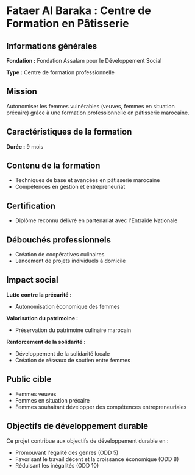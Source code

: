 # Fataer Al Baraka : Centre de Formation en Pâtisserie

## Informations générales

**Fondation :** Fondation Assalam pour le Développement Social

**Type :** Centre de formation professionnelle

## Mission

Autonomiser les femmes vulnérables (veuves, femmes en situation précaire) grâce à une formation professionnelle en pâtisserie marocaine.

## Caractéristiques de la formation

**Durée :** 9 mois

## Contenu de la formation

- Techniques de base et avancées en pâtisserie marocaine
- Compétences en gestion et entrepreneuriat

## Certification

- Diplôme reconnu délivré en partenariat avec l'Entraide Nationale

## Débouchés professionnels

- Création de coopératives culinaires
- Lancement de projets individuels à domicile

## Impact social

**Lutte contre la précarité :**
- Autonomisation économique des femmes

**Valorisation du patrimoine :**
- Préservation du patrimoine culinaire marocain

**Renforcement de la solidarité :**
- Développement de la solidarité locale
- Création de réseaux de soutien entre femmes

## Public cible

- Femmes veuves
- Femmes en situation précaire
- Femmes souhaitant développer des compétences entrepreneuriales

## Objectifs de développement durable

Ce projet contribue aux objectifs de développement durable en :
- Promouvant l'égalité des genres (ODD 5)
- Favorisant le travail décent et la croissance économique (ODD 8)
- Réduisant les inégalités (ODD 10)

